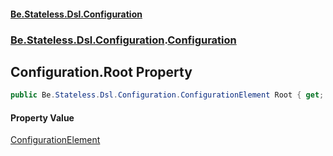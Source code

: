 #### [Be.Stateless.Dsl.Configuration](README.md 'README')
### [Be.Stateless.Dsl.Configuration](Be.Stateless.Dsl.Configuration.md 'Be.Stateless.Dsl.Configuration').[Configuration](Configuration.md 'Be.Stateless.Dsl.Configuration.Configuration')

## Configuration.Root Property

```csharp
public Be.Stateless.Dsl.Configuration.ConfigurationElement Root { get; }
```

#### Property Value
[ConfigurationElement](ConfigurationElement.md 'Be.Stateless.Dsl.Configuration.ConfigurationElement')